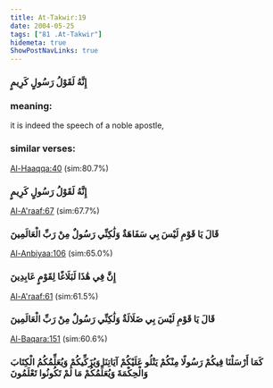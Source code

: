 ```yaml
---
title: At-Takwir:19
date: 2004-05-25
tags: ["81 .At-Takwir"]
hidemeta: true 
ShowPostNavLinks: true 
---
```

### إِنَّهُ لَقَوْلُ رَسُولٍ كَرِيمٍ
### meaning: 
it is indeed the speech of a noble apostle,
### similar verses: 

[Al-Haaqqa:40](/69/40) (sim:80.7%)

### إِنَّهُ لَقَوْلُ رَسُولٍ كَرِيمٍ

[Al-A'raaf:67](/7/67) (sim:67.7%)

### قَالَ يَا قَوْمِ لَيْسَ بِي سَفَاهَةٌ وَلَٰكِنِّي رَسُولٌ مِنْ رَبِّ الْعَالَمِينَ

[Al-Anbiyaa:106](/21/106) (sim:65.0%)

### إِنَّ فِي هَٰذَا لَبَلَاغًا لِقَوْمٍ عَابِدِينَ

[Al-A'raaf:61](/7/61) (sim:61.5%)

### قَالَ يَا قَوْمِ لَيْسَ بِي ضَلَالَةٌ وَلَٰكِنِّي رَسُولٌ مِنْ رَبِّ الْعَالَمِينَ

[Al-Baqara:151](/2/151) (sim:60.6%)

### كَمَا أَرْسَلْنَا فِيكُمْ رَسُولًا مِنْكُمْ يَتْلُو عَلَيْكُمْ آيَاتِنَا وَيُزَكِّيكُمْ وَيُعَلِّمُكُمُ الْكِتَابَ وَالْحِكْمَةَ وَيُعَلِّمُكُمْ مَا لَمْ تَكُونُوا تَعْلَمُونَ
